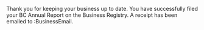 Thank you for keeping your business up to date. You have successfully filed your BC Annual Report on the Business Registry. 
A receipt has been emailed to :BusinessEmail.